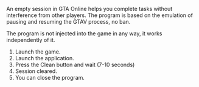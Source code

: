 An empty session in GTA Online helps you complete tasks without interference from other players. The program is based on the emulation of pausing and resuming the GTAV process, no ban.

The program is not injected into the game in any way, it works independently of it.

1) Launch the game.
2) Launch the application.
3) Press the Clean button and wait (7-10 seconds)
4) Session cleared.
5) You can close the program.
